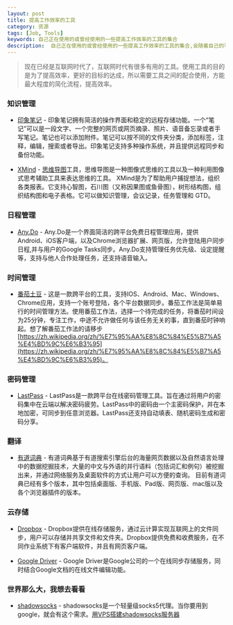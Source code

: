 ```yaml
---
layout: post
title: 提高工作效率的工具
category: 资源
tags: [Job, Tools]
keywords: 自己正在使用的或曾经使用的一些提高工作效率的工具的集合
description:  自己正在使用的或曾经使用的一些提高工作效率的工具的集合,会随着自己的不断使用不定期更新
---
```


> 现在已经是互联网时代了，互联网时代有很多有用的工具。使用工具的目的是为了提高效率，更好的目标的达成，所以需要工具之间的配合使用，方能最大程度的简化流程，提高效率。

### 知识管理

- [印象笔记](https://www.yinxiang.com/) - 印象笔记拥有简洁的操作界面和稳定的远程存储功能。一个“笔记”可以是一段文字、一个完整的网页或网页摘录、照片、语音备忘录或者手写笔记。笔记也可以添加附件。笔记可以按不同的文件夹分类，添加标签，注释，编辑，搜索或者导出。印象笔记支持多种操作系统，并且提供远程同步和备份功能。

- [XMind](http://www.xmind.net/) - [思维导图](https://zh.wikipedia.org/w/index.php?title=%E5%BF%83%E6%99%BA%E5%9B%BE&redirect=no)工具，思维导图是一种图像式思维的工具以及一种利用图像式思考辅助工具来表达思维的工具。 XMind是为了帮助用户捕捉想法，组织各类报表。它支持心智图，石川图（又称因果图或鱼骨图），树形结构图，组织结构图和电子表格。它可以做知识管理，会议记录，任务管理和 GTD。


### 日程管理

- [Any.Do](https://www.any.do/) - Any.Do是一个界面简洁的跨平台免费日程管理应用，提供Android、iOS客户端，以及Chrome浏览器扩展、网页版，允许登陆用户同步日程,并与用户的Google Tasks同步。Any.Do支持管理任务优先级、设定提醒等，支持与他人合作处理任务，还支持语音输入。

### 时间管理

- [番茄土豆](https://pomotodo.com/) - 这是一款跨平台的工具，支持IOS、Android、Mac、Windows、Chrome应用，支持一个账号登陆，各个平台数据同步。番茄工作法是简单易行的时间管理方法。使用番茄工作法，选择一个待完成的任务，将番茄时间设为25分钟，专注工作，中途不允许做任何与该任务无关的事，直到番茄时钟响起。想了解番茄工作法的请移步[https://zh.wikipedia.org/zh/%E7%95%AA%E8%8C%84%E5%B7%A5%E4%BD%9C%E6%B3%95](https://zh.wikipedia.org/zh/%E7%95%AA%E8%8C%84%E5%B7%A5%E4%BD%9C%E6%B3%95)。

### 密码管理

- [LastPass](https://lastpass.com/zh/) - LastPass是一款跨平台在线密码管理工具。旨在通过将用户的密码集中在云端以解决密码疲劳。LastPass中的密码由一个主密码保护，并在本地加密，可同步到任意浏览器。LastPass还支持自动填表、随机密码生成和密码分享。


### 翻译

- [有道词典](http://dict.youdao.com/) - 有道词典基于有道搜索引擎后台的海量网页数据以及自然语言处理中的数据挖掘技术，大量的中文与外语的并行语料（包括词汇和例句）被挖掘出来，并通过网络服务及桌面软件的方式让用户可以方便的查询。 目前有道词典已经有多个版本，其中包括桌面版、手机版、Pad版、网页版、mac版以及各个浏览器插件的版本。

### 云存储

- [Dropbox](https://www.dropbox.com/) - Dropbox提供在线存储服务，通过云计算实现互联网上的文件同步，用户可以存储并共享文件和文件夹。Dropbox提供免费和收费服务，在不同作业系统下有客户端软件，并且有网页客户端。

- [Google Driver](https://www.google.com/drive/) - Google Driver是Google公司的一个在线同步存储服务，同时结合Google文档的在线文件编辑功能。


### 世界那么大，我想去看看

- [shadowsocks](https://shadowsocks.com/) - shadowsocks是一个轻量级socks5代理。当你要用到google，就会有这个需求。[用VPS搭建shadowsocks服务器](https://www.textarea.com/ExpectoPatronum/kexue-shangwang-yong-vps-dajian-shadowsocks-fuwuqi-265/)
